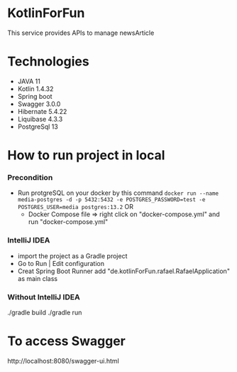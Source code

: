 # KotlinForFun
This service provides APIs to manage newsArticle

# Technologies
* JAVA 11
* Kotlin 1.4.32
* Spring boot 
* Swagger 3.0.0
* Hibernate 5.4.22
* Liquibase  4.3.3
* PostgreSql 13

# How to run project in local
### Precondition
* Run protgreSQL on your docker by this command
  `docker run --name media-postgres -d -p 5432:5432 -e POSTGRES_PASSWORD=test -e POSTGRES_USER=media postgres:13.2`
  OR
  * Docker Compose file => right click on "docker-compose.yml" and run "docker-compose.yml"
### IntelliJ IDEA
* import the project as a Gradle project
* Go to Run | Edit configuration
* Creat Spring Boot Runner add "de.kotlinForFun.rafael.RafaelApplication" as main class

### Without IntelliJ IDEA
./gradle build
./gradle run

# To access Swagger
http://localhost:8080/swagger-ui.html